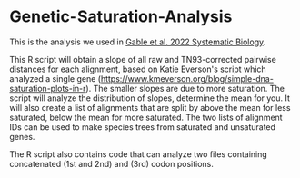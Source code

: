 # Genetic-Saturation-Analysis
This is the analysis we used in [Gable et al. 2022 Systematic Biology](https://academic.oup.com/sysbio/advance-article-abstract/doi/10.1093/sysbio/syac019/6543627?redirectedFrom=fulltext).

This R script will obtain a slope of all raw and TN93-corrected pairwise distances for each alignment, based on Katie Everson's script which analyzed a single gene (https://www.kmeverson.org/blog/simple-dna-saturation-plots-in-r).  The smaller slopes are due to more saturation. The script will analyze the distribution of slopes, determine the mean for you. It will also create a list of alignments that are split by above the mean for less saturated, below the mean for more saturated. The two lists of alignment IDs can be used to make species trees from saturated and unsaturated genes. 

The R script also contains code that can analyze two files containing concatenated (1st and 2nd) and (3rd) codon positions.
